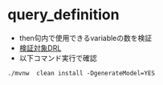 # query_definition

- then句内で使用できるvariableの数を検証
- [検証対象DRL](./src/main/resources/Drink.drl)
- 以下コマンド実行で確認
```
./mvnw  clean install -DgenerateModel=YES
```

